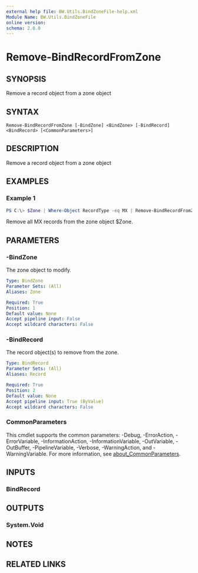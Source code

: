 ```yaml
---
external help file: BW.Utils.BindZoneFile-help.xml
Module Name: BW.Utils.BindZoneFile
online version:
schema: 2.0.0
---
```


# Remove-BindRecordFromZone

## SYNOPSIS
Remove a record object from a zone object

## SYNTAX

```
Remove-BindRecordFromZone [-BindZone] <BindZone> [-BindRecord] <BindRecord> [<CommonParameters>]
```

## DESCRIPTION
Remove a record object from a zone object

## EXAMPLES

### Example 1
```powershell
PS C:\> $Zone | Where-Object RecordType -eq MX | Remove-BindRecordFromZone -BindZone $Zone
```

Remove all MX records from the zone object $Zone.

## PARAMETERS

### -BindZone
The zone object to modify.

```yaml
Type: BindZone
Parameter Sets: (All)
Aliases: Zone

Required: True
Position: 1
Default value: None
Accept pipeline input: False
Accept wildcard characters: False
```

### -BindRecord
The record object(s) to remove from the zone.

```yaml
Type: BindRecord
Parameter Sets: (All)
Aliases: Record

Required: True
Position: 2
Default value: None
Accept pipeline input: True (ByValue)
Accept wildcard characters: False
```

### CommonParameters
This cmdlet supports the common parameters: -Debug, -ErrorAction, -ErrorVariable, -InformationAction, -InformationVariable, -OutVariable, -OutBuffer, -PipelineVariable, -Verbose, -WarningAction, and -WarningVariable. For more information, see [about_CommonParameters](http://go.microsoft.com/fwlink/?LinkID=113216).

## INPUTS

### BindRecord

## OUTPUTS

### System.Void

## NOTES

## RELATED LINKS
